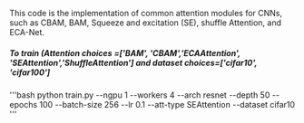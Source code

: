 This code is the implementation of common attention modules for CNNs, such as CBAM, BAM, Squeeze and excitation (SE), shuffle Attention, and ECA-Net.

##### To train (Attention choices =['BAM', 'CBAM','ECAAttention', 'SEAttention','ShuffleAttention'] and dataset choices=['cifar10', 'cifar100']

'''bash
python train.py --ngpu 1 --workers 4 --arch resnet --depth 50 --epochs 100 --batch-size 256 --lr 0.1 --att-type SEAttention --dataset cifar10
'''

